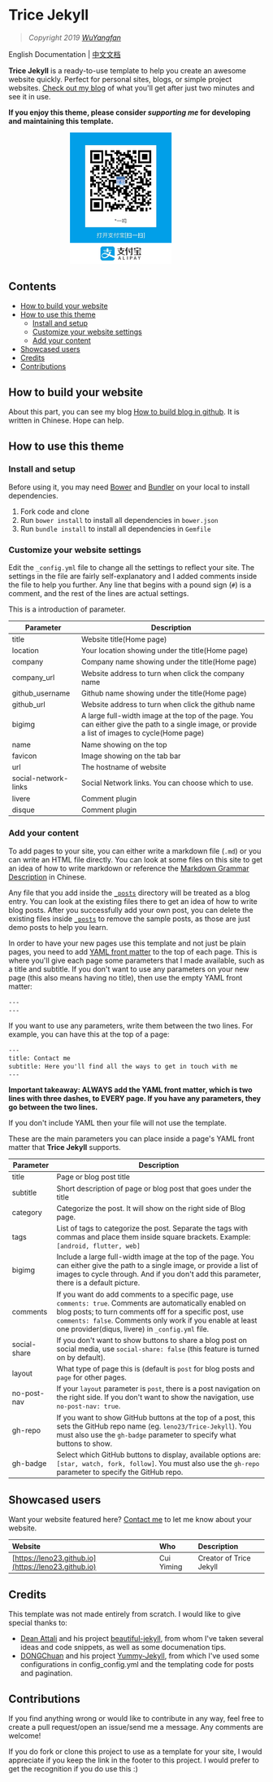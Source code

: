# Trice Jekyll

> _Copyright 2019 [WuYangfan](https://leno23.github.io/)_

English Documentation | [中文文档](/README_CN.md)

**Trice Jekyll** is a ready-to-use template to help you create an awesome website quickly. Perfect for personal sites, blogs, or simple project websites. [Check out my blog](https://leno23.github.io/) of what you'll get after just two minutes and see it in use.

**If you enjoy this theme, please consider _supporting me_ for developing and maintaining this template.**

<p align="center">
    <img src="/alipay-code.jpg" width="200px"/>
    <span>&#160; &#160; &#160; &#160; &#160; &#160; &#160; &#160;</span>
    <!-- <img src="/wechat-code.png" width="200px"/> -->
</p>

## Contents

- [How to build your website](#how-to-build-your-website)
- [How to use this theme](#how-to-use-this-theme)
  - [Install and setup](#Install-and-setup)
  - [Customize your website settings](#Customize-your-website-settings)
  - [Add your content](#add-your-content)
- [Showcased users](#Showcased-users)
- [Credits](#credits)
- [Contributions](#Contributions)

## How to build your website

About this part, you can see my blog [How to build blog in github](https://leno23.github.io/web/2019/05/19/How-to-build-blog-in-github.html). It is written in Chinese. Hope can help.

## How to use this theme

### Install and setup

Before using it, you may need [Bower](http://bower.io/) and [Bundler](http://bundler.io/) on your local to install dependencies.

1. Fork code and clone
2. Run `bower install` to install all dependencies in `bower.json`
3. Run `bundle install` to install all dependencies in `Gemfile`

### Customize your website settings

Edit the `_config.yml` file to change all the settings to reflect your site. The settings in the file are fairly self-explanatory and I added comments inside the file to help you further. Any line that begins with a pound sign (`#`) is a comment, and the rest of the lines are actual settings.

This is a introduction of parameter.

| Parameter            | Description                                                                                                                                      |
| -------------------- | ------------------------------------------------------------------------------------------------------------------------------------------------ |
| title                | Website title(Home page)                                                                                                                         |
| location             | Your location showing under the title(Home page)                                                                                                 |
| company              | Company name showing under the title(Home page)                                                                                                  |
| company_url          | Website address to turn when click the company name                                                                                              |
| github_username      | Github name showing under the title(Home page)                                                                                                   |
| github_url           | Website address to turn when click the github name                                                                                               |
| bigimg               | A large full-width image at the top of the page. You can either give the path to a single image, or provide a list of images to cycle(Home page) |
| name                 | Name showing on the top                                                                                                                          |
| favicon              | Image showing on the tab bar                                                                                                                     |
| url                  | The hostname of website                                                                                                                          |
| social-network-links | Social Network links. You can choose which to use.                                                                                               |
| livere               | Comment plugin                                                                                                                                   |
| disque               | Comment plugin                                                                                                                                   |

### Add your content

To add pages to your site, you can either write a markdown file (`.md`) or you can write an HTML file directly. You can look at some files on this site to get an idea of how to write markdown or reference the [Markdown Grammar Description](http://www.markdown.cn/) in Chinese.

Any file that you add inside the [`_posts`](./_posts) directory will be treated as a blog entry. You can look at the existing files there to get an idea of how to write blog posts. After you successfully add your own post, you can delete the existing files inside [`_posts`](./_posts) to remove the sample posts, as those are just demo posts to help you learn.

In order to have your new pages use this template and not just be plain pages, you need to add [YAML front matter](https://jekyllrb.com/docs/front-matter/) to the top of each page. This is where you'll give each page some parameters that I made available, such as a title and subtitle. If you don't want to use any parameters on your new page (this also means having no title), then use the empty YAML front matter:

```
---
---
```

If you want to use any parameters, write them between the two lines. For example, you can have this at the top of a page:

```
---
title: Contact me
subtitle: Here you'll find all the ways to get in touch with me
---
```

**Important takeaway: ALWAYS add the YAML front matter, which is two lines with three dashes, to EVERY page. If you have any parameters, they go between the two lines.**

If you don't include YAML then your file will not use the template.

These are the main parameters you can place inside a page's YAML front matter that **Trice Jekyll** supports.

| Parameter    | Description                                                                                                                                                                                                                                                                           |
| ------------ | ------------------------------------------------------------------------------------------------------------------------------------------------------------------------------------------------------------------------------------------------------------------------------------- |
| title        | Page or blog post title                                                                                                                                                                                                                                                               |
| subtitle     | Short description of page or blog post that goes under the title                                                                                                                                                                                                                      |
| category     | Categorize the post. It will show on the right side of Blog page.                                                                                                                                                                                                                     |
| tags         | List of tags to categorize the post. Separate the tags with commas and place them inside square brackets. Example: `[android, flutter, web]`                                                                                                                                          |
| bigimg       | Include a large full-width image at the top of the page. You can either give the path to a single image, or provide a list of images to cycle through. And if you don't add this parameter, there is a default picture.                                                               |
| comments     | If you want do add comments to a specific page, use `comments: true`. Comments are automatically enabled on blog posts; to turn comments off for a specific post, use `comments: false`. Comments only work if you enable at least one provider(diqus, livere) in `_config.yml` file. |
| social-share | If you don't want to show buttons to share a blog post on social media, use `social-share: false` (this feature is turned on by default).                                                                                                                                             |
| layout       | What type of page this is (default is `post` for blog posts and `page` for other pages.                                                                                                                                                                                               |
| no-post-nav  | If your `layout` parameter is `post`, there is a post navigation on the right side. If you don't want to show the navigation, use `no-post-nav: true`.                                                                                                                                |
| gh-repo      | If you want to show GitHub buttons at the top of a post, this sets the GitHub repo name (eg. `leno23/Trice-Jekyll`). You must also use the `gh-badge` parameter to specify what buttons to show.                                                                                      |
| gh-badge     | Select which GitHub buttons to display, available options are: `[star, watch, fork, follow]`. You must also use the `gh-repo` parameter to specify the GitHub repo.                                                                                                                   |

## Showcased users

Want your website featured here? [Contact me](https://leno23.github.io/about) to let me know about your website.

| Website                                              | Who        | Description             |
| :--------------------------------------------------- | :--------- | :---------------------- |
| [https://leno23.github.io](https://leno23.github.io) | Cui Yiming | Creator of Trice Jekyll |

## Credits

This template was not made entirely from scratch. I would like to give special thanks to:

- [Dean Attali](https://github.com/daattali) and his project [beautiful-jekyll](https://github.com/daattali/beautiful-jekyll), from whom I've taken several ideas and code snippets, as well as some documenation tips.
- [DONGChuan](https://github.com/DONGChuan) and his project [Yummy-Jekyll](https://github.com/DONGChuan/Yummy-Jekyll), from which I've used some configurations in config_config.yml and the templating code for posts and pagination.

## Contributions

If you find anything wrong or would like to contribute in any way, feel free to create a pull request/open an issue/send me a message. Any comments are welcome!

If you do fork or clone this project to use as a template for your site, I would appreciate if you keep the link in the footer to this project. I would prefer to get the recognition if you do use this :)
